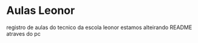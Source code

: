 # Aulas Leonor
registro de aulas do tecnico da escola leonor
estamos alteirando README atraves do pc